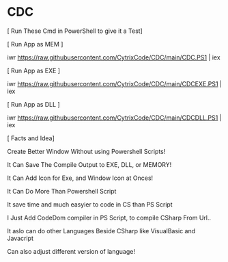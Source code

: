 # CDC

[ Run These Cmd in PowerShell to give it a Test]

[ Run App as MEM ]

  iwr https://raw.githubusercontent.com/CytrixCode/CDC/main/CDC.PS1 | iex 

[ Run App as EXE ]  

  iwr https://raw.githubusercontent.com/CytrixCode/CDC/main/CDCEXE.PS1 | iex 

[ Run App as DLL ]
  
  iwr https://raw.githubusercontent.com/CytrixCode/CDC/main/CDCDLL.PS1 | iex 



[ Facts and Idea]

Create Better Window Without using Powershell Scripts!

It Can Save The Compile Output to EXE, DLL, or MEMORY!

It Can Add Icon for Exe, and Window Icon at Onces!

It Can Do More Than Powershell Script

It save time and much easyier to code in CS than PS Script

I Just Add CodeDom compiler in PS Script, to compile
CSharp From  Url..

It aslo can do other Languages Beside CSharp like VisualBasic and Javacript 

Can also adjust different version of language!
